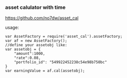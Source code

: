 ### asset calulator with time

https://github.com/no7dw/asset_cal

usage:

    var AssetFactory = require('asset_cal').assetFactory;
    var af = new AssetFactory();
    //define your assetobj like:
    var assetobj = {
        "amount":1000,
        "rate":0.08,
        "portfolio_id": "549922452238c54e98b750bc"
    }
    var earningValue = af.cal(assetobj);
